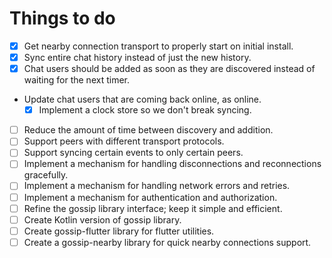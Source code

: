 # Things to do
- [x] Get nearby connection transport to properly start on initial install.
- [x] Sync entire chat history instead of just the new history.
- [x] Chat users should be added as soon as they are discovered instead of waiting for the next timer.
- Update chat users that are coming back online, as online.
  - [x] Implement a clock store so we don't break syncing.
- [ ] Reduce the amount of time between discovery and addition.
- [ ] Support peers with different transport protocols.
- [ ] Support syncing certain events to only certain peers.
- [ ] Implement a mechanism for handling disconnections and reconnections gracefully.
- [ ] Implement a mechanism for handling network errors and retries.
- [ ] Implement a mechanism for authentication and authorization.
- [ ] Refine the gossip library interface; keep it simple and efficient.
- [ ] Create Kotlin version of gossip library.
- [ ] Create gossip-flutter library for flutter utilities.
- [ ] Create a gossip-nearby library for quick nearby connections support.
